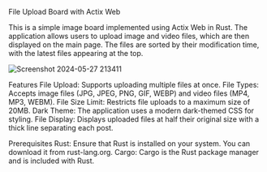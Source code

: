 File Upload Board with Actix Web

This is a simple image board implemented using Actix Web in Rust. The application allows users to upload image and video files, which are then displayed on the main page. The files are sorted by their modification time, with the latest files appearing at the top.



![Screenshot 2024-05-27 213411](https://github.com/ChessLogical/Adelia/assets/169053333/f7502d0f-915f-407d-9496-6ec34fb7a067)





Features
File Upload: Supports uploading multiple files at once.
File Types: Accepts image files (JPG, JPEG, PNG, GIF, WEBP) and video files (MP4, MP3, WEBM).
File Size Limit: Restricts file uploads to a maximum size of 20MB.
Dark Theme: The application uses a modern dark-themed CSS for styling.
File Display: Displays uploaded files at half their original size with a thick line separating each post.

Prerequisites
Rust: Ensure that Rust is installed on your system. You can download it from rust-lang.org.
Cargo: Cargo is the Rust package manager and is included with Rust.
